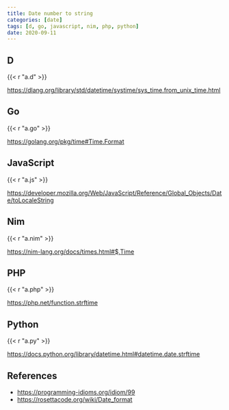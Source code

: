 ```yaml
---
title: Date number to string
categories: [date]
tags: [d, go, javascript, nim, php, python]
date: 2020-09-11
---
```


## D

{{< r "a.d" >}}

<https://dlang.org/library/std/datetime/systime/sys_time.from_unix_time.html>

## Go

{{< r "a.go" >}}

<https://golang.org/pkg/time#Time.Format>

## JavaScript

{{< r "a.js" >}}

<https://developer.mozilla.org/Web/JavaScript/Reference/Global_Objects/Date/toLocaleString>

## Nim

{{< r "a.nim" >}}

<https://nim-lang.org/docs/times.html#$,Time>

## PHP

{{< r "a.php" >}}

<https://php.net/function.strftime>

## Python

{{< r "a.py" >}}

<https://docs.python.org/library/datetime.html#datetime.date.strftime>

## References

- <https://programming-idioms.org/idiom/99>
- <https://rosettacode.org/wiki/Date_format>
